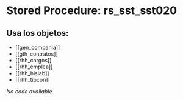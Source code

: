 # Stored Procedure: rs_sst_sst020

## Usa los objetos:
- [[gen_compania]]
- [[gth_contratos]]
- [[rhh_cargos]]
- [[rhh_emplea]]
- [[rhh_hislab]]
- [[rhh_tipcon]]

*No code available.*
